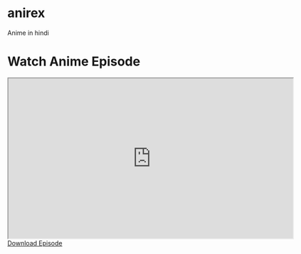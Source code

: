 # anirex
Anime in hindi
<!DOCTYPE html>
<html>
<head>
  <title>My Anime Stream</title>
</head>
<body>
  <h1>Watch Anime Episode</h1>
  <iframe width="640" height="360" src=https://vimeo.com/1089618041" allowfullscreen></iframe>
  <br>
  <a href=https://drive.google.com/file/d/1GgJDAjmVfhoN4-PvYN2eVyNErDpwz77b/view?usp=drive_link>Download Episode</a>
</body>
</html>
